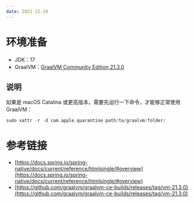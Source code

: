 ```yaml
---
date: 2021-12-19
---
```



# 环境准备

- JDK：17
- GraalVM：[GraalVM Community Edition 21.3.0](https://github.com/graalvm/graalvm-ce-builds/releases/tag/vm-21.3.0)

## 说明

如果是 macOS Catalina 或更高版本，需要先运行一下命令，才能够正常使用 GraalVM：

```c
sudo xattr -r -d com.apple.quarantine path/to/graalvm/folder/
```



# 参考链接

- [https://docs.spring.io/spring-native/docs/current/reference/htmlsingle/#overview](https://docs.spring.io/spring-native/docs/current/reference/htmlsingle/#overview)
- [https://github.com/graalvm/graalvm-ce-builds/releases/tag/vm-21.3.0](https://github.com/graalvm/graalvm-ce-builds/releases/tag/vm-21.3.0)